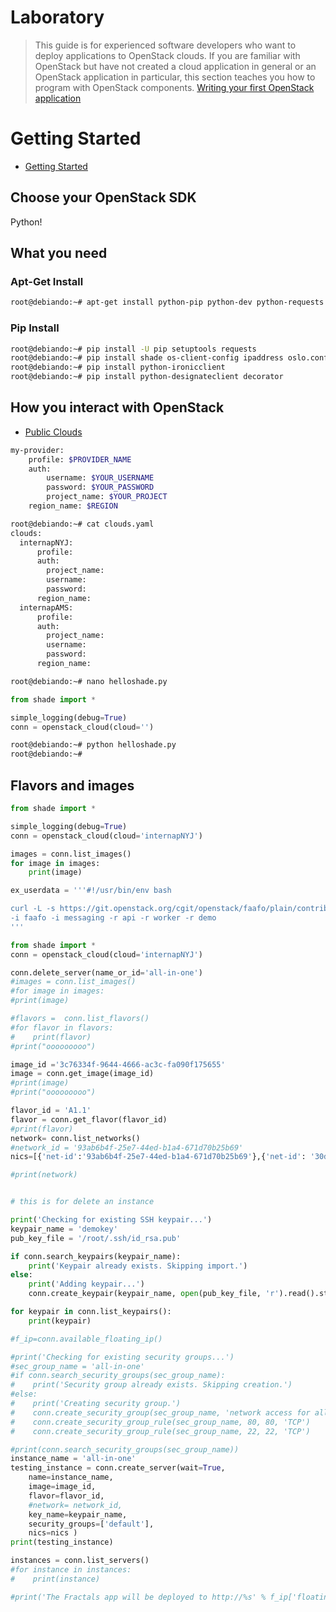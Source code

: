 # Laboratory

> This guide is for experienced software developers who want to deploy applications to OpenStack clouds. If you are familiar with OpenStack but have not created a cloud application in general or an OpenStack application in particular, this section teaches you how to program with OpenStack components. 
[Writing your first OpenStack application](http://developer.openstack.org/firstapp-shade/getting_started.html)


# Getting Started

- [Getting Started](http://developer.openstack.org/firstapp-shade/getting_started.html)

## Choose your OpenStack SDK

Python!

## What you need

### Apt-Get Install

```sh
root@debiando:~# apt-get install python-pip python-dev python-requests
```

### Pip Install

```sh
root@debiando:~# pip install -U pip setuptools requests
root@debiando:~# pip install shade os-client-config ipaddress oslo.config python-heatclient futures
root@debiando:~# pip install python-ironicclient
root@debiando:~# pip install python-designateclient decorator
```
## How you interact with OpenStack

- [Public Clouds](http://git.openstack.org/cgit/openstack/os-client-config/tree/os_client_config/vendors)

```sh
my-provider:
    profile: $PROVIDER_NAME
    auth:
        username: $YOUR_USERNAME
        password: $YOUR_PASSWORD
        project_name: $YOUR_PROJECT
    region_name: $REGION
```

```sh
root@debiando:~# cat clouds.yaml
clouds:
  internapNYJ:
      profile: 
      auth:
        project_name: 
        username: 
        password: 
      region_name: 
  internapAMS:
      profile: 
      auth:
        project_name: 
        username: 
        password: 
      region_name: 
```

```sh
root@debiando:~# nano helloshade.py
```

```python
from shade import *

simple_logging(debug=True)
conn = openstack_cloud(cloud='')
```

```sh
root@debiando:~# python helloshade.py
root@debiando:~# 
```

## Flavors and images

```python
from shade import *

simple_logging(debug=True)
conn = openstack_cloud(cloud='internapNYJ')

images = conn.list_images()
for image in images:
    print(image)

```

```python
ex_userdata = '''#!/usr/bin/env bash

curl -L -s https://git.openstack.org/cgit/openstack/faafo/plain/contrib/install.sh | bash -s -- \
-i faafo -i messaging -r api -r worker -r demo
'''

from shade import *
conn = openstack_cloud(cloud='internapNYJ')

conn.delete_server(name_or_id='all-in-one')
#images = conn.list_images()
#for image in images:
#print(image)

#flavors =  conn.list_flavors()
#for flavor in flavors:
#    print(flavor)
#print("ooooooooo")

image_id ='3c76334f-9644-4666-ac3c-fa090f175655'
image = conn.get_image(image_id)
#print(image)
#print("ooooooooo")

flavor_id = 'A1.1'
flavor = conn.get_flavor(flavor_id)
#print(flavor)
network= conn.list_networks()
#network_id = '93ab6b4f-25e7-44ed-b1a4-671d70b25b69'
nics=[{'net-id':'93ab6b4f-25e7-44ed-b1a4-671d70b25b69'},{'net-id': '30da5249-14be-4b53-81e6-9b9c1568df67'}]

#print(network)


# this is for delete an instance

print('Checking for existing SSH keypair...')
keypair_name = 'demokey'
pub_key_file = '/root/.ssh/id_rsa.pub'

if conn.search_keypairs(keypair_name):
    print('Keypair already exists. Skipping import.')
else:
    print('Adding keypair...')
    conn.create_keypair(keypair_name, open(pub_key_file, 'r').read().strip())

for keypair in conn.list_keypairs():
    print(keypair)

#f_ip=conn.available_floating_ip()

#print('Checking for existing security groups...')
#sec_group_name = 'all-in-one'
#if conn.search_security_groups(sec_group_name):
#    print('Security group already exists. Skipping creation.')
#else:
#    print('Creating security group.')
#    conn.create_security_group(sec_group_name, 'network access for all-in-one application.')
#    conn.create_security_group_rule(sec_group_name, 80, 80, 'TCP')
#    conn.create_security_group_rule(sec_group_name, 22, 22, 'TCP')

#print(conn.search_security_groups(sec_group_name))
instance_name = 'all-in-one'
testing_instance = conn.create_server(wait=True,
    name=instance_name,
    image=image_id,
    flavor=flavor_id,
    #network= network_id,
    key_name=keypair_name,
    security_groups=['default'],
    nics=nics )
print(testing_instance)

instances = conn.list_servers()
#for instance in instances:
#    print(instance)

#print('The Fractals app will be deployed to http://%s' % f_ip['floating_ip_address'] )



```
